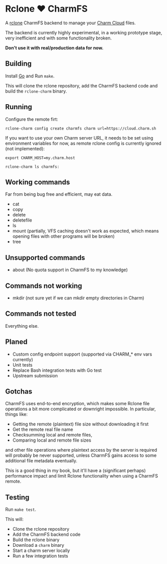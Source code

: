 # Rclone :heart: CharmFS

A [rclone](https://github.com/rclone/rclone) CharmFS backend to manage your [Charm Cloud](https://charm.sh) files.

The backend is currently highly experimental, in a working prototype stage, very inefficient and with some functionality broken.

**Don't use it with real/production data for now.**

## Building

Install [Go](https://go.dev) and Run `make`.

This will clone the rclone repository, add the CharmFS backend code and build the `rclone-charm` binary.

## Running

Configure the remote firt:

```
rclone-charm config create charmfs charm url=https://cloud.charm.sh
```

If you want to use your own Charm server URL, it needs to be set using environment variables for now, as remote rclone config is currently ignored (not implemented):

```
export CHARM_HOST=my.charm.host

rclone-charm ls charmfs:
```

## Working commands

Far from being bug free and efficient, may eat data.

* cat
* copy
* delete
* deletefile
* ls
* mount (partially, VFS caching doesn't work as expected, which means opening files with other programs will be broken)
* tree

## Unsupported commands

* about (No quota support in CharmFS to my knowledge) 

## Commands not working

* mkdir (not sure yet if we can mkdir empty directories in Charm)

## Commands not tested

Everything else.

## Planed

* Custom config endpoint support (supported via CHARM_* env vars currently)
* Unit tests
* Replace Bash integration tests with Go test
* Upstream submission

## Gotchas

CharmFS uses end-to-end encryption, which makes some Rclone file operations a bit more complicated or downright impossible. In particular, things like:

* Getting the remote (plaintext) file size without downloading it first
* Get the remote real file name
* Checksumming local and remote files,
* Comparing local and remote file sizes

and other file operations where plaintext access by the server is required will probably be never supported, unless CharmFS gains access to some additional file metadata eventually.

This is a good thing in my book, but it'll have a (significant perhaps) performance impact and limit Rclone functionality when using a CharmFS remote.

## Testing

Run `make test`.

This will:

* Clone the rclone repository
* Add the CharmFS backend code
* Build the rclone binary
* Download a `charm` binary
* Start a charm server locally
* Run a few integration tests
